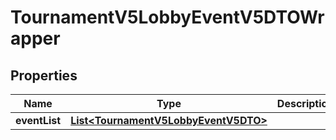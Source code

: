 

# TournamentV5LobbyEventV5DTOWrapper


## Properties

| Name | Type | Description | Notes |
|------------ | ------------- | ------------- | -------------|
|**eventList** | [**List&lt;TournamentV5LobbyEventV5DTO&gt;**](TournamentV5LobbyEventV5DTO.md) |  |  |



